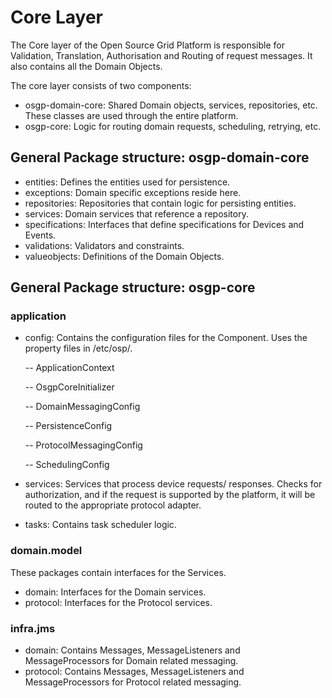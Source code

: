 <!--
SPDX-FileCopyrightText: Contributors to the GXF project

SPDX-License-Identifier: Apache-2.0
-->

# Core Layer

The Core layer of the Open Source Grid Platform is responsible for Validation, Translation, Authorisation and Routing of request messages. It also contains all the Domain Objects.

The core layer consists of two components:

* osgp-domain-core: Shared Domain objects, services, repositories, etc. These classes are used through the entire platform.
* osgp-core: Logic for routing domain requests, scheduling, retrying, etc.

## General Package structure: osgp-domain-core

* entities: Defines the entities used for persistence.
* exceptions: Domain specific exceptions reside here.
* repositories: Repositories that contain logic for persisting entities.
* services: Domain services that reference a repository.
* specifications: Interfaces that define specifications for Devices and Events.
* validations: Validators and constraints.
* valueobjects: Definitions of the Domain Objects.

## General Package structure: osgp-core

### application

* config: Contains the configuration files for the Component. Uses the property files in /etc/osp/.

  -- ApplicationContext

  -- OsgpCoreInitializer

  -- DomainMessagingConfig

  -- PersistenceConfig

  -- ProtocolMessagingConfig

  -- SchedulingConfig

* services: Services that process device requests/ responses. Checks for authorization, and if the request is supported by the platform, it will be routed to the appropriate protocol adapter.
* tasks: Contains task scheduler logic.

### domain.model

These packages contain interfaces for the Services.

* domain: Interfaces for the Domain services.
* protocol: Interfaces for the Protocol services.

### infra.jms

* domain: Contains Messages, MessageListeners and MessageProcessors for Domain related messaging.
* protocol: Contains Messages, MessageListeners and MessageProcessors for Protocol related messaging.

